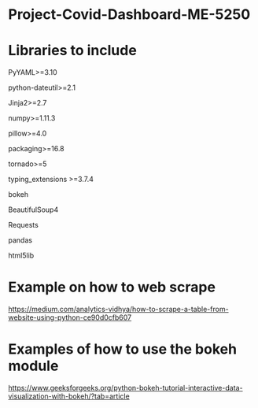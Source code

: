 # Project-Covid-Dashboard-ME-5250

# Libraries to include
PyYAML>=3.10

python-dateutil>=2.1

Jinja2>=2.7

numpy>=1.11.3

pillow>=4.0

packaging>=16.8

tornado>=5

typing_extensions >=3.7.4

bokeh

BeautifulSoup4

Requests

pandas

html5lib

# Example on how to web scrape
https://medium.com/analytics-vidhya/how-to-scrape-a-table-from-website-using-python-ce90d0cfb607

# Examples of how to use the bokeh module
https://www.geeksforgeeks.org/python-bokeh-tutorial-interactive-data-visualization-with-bokeh/?tab=article
